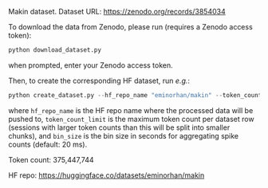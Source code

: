 Makin dataset. Dataset URL: https://zenodo.org/records/3854034

To download the data from Zenodo, please run (requires a Zenodo access token):
```python
python download_dataset.py
```
when prompted, enter your Zenodo access token.

Then, to create the corresponding HF dataset, run *e.g.*:
```python
python create_dataset.py --hf_repo_name "eminorhan/makin" --token_count_limit 10_000_000 --bin_size 0.02
```
where `hf_repo_name` is the HF repo name where the processed data will be pushed to, `token_count_limit` is the maximum token count per dataset row (sessions with larger token counts than this will be split into smaller chunks), and `bin_size` is the bin size in seconds for aggregating spike counts (default: 20 ms).

Token count: 375,447,744

HF repo: https://huggingface.co/datasets/eminorhan/makin
